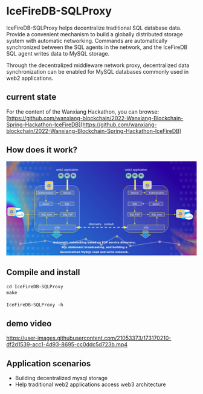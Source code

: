 # IceFireDB-SQLProxy

IceFireDB-SQLProxy helps decentralize traditional SQL database data. Provide a convenient mechanism to build a globally distributed storage system with automatic networking. Commands are automatically synchronized between the SQL agents in the network, and the IceFireDB SQL agent writes data to MySQL storage.

Through the decentralized middleware network proxy, decentralized data synchronization can be enabled for MySQL databases commonly used in web2 applications.


## current state
For the content of the Wanxiang Hackathon, you can browse: [https://github.com/wanxiang-blockchain/2022-Wanxiang-Blockchain-Spring-Hackathon-IceFireDB](https://github.com/wanxiang-blockchain/2022-Wanxiang-Blockchain-Spring-Hackathon-IceFireDB)

## How does it work?

![framework](./docs/icefiredb-sqlproxy.png)

## Compile and install

```shell
cd IceFireDB-SQLProxy
make

IceFireDB-SQLProxy -h
```

## demo video

https://user-images.githubusercontent.com/21053373/173170210-df2d1539-acc1-4d93-8695-cc0ddc5d723b.mp4


## Application scenarios

- Building decentralized mysql storage
- Help traditional web2 applications access web3 architecture
